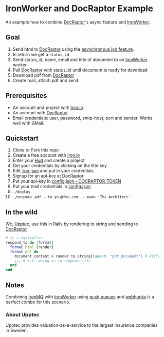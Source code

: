 IronWorker and DocRaptor Example
================================

An example how to combine [DocRaptor][1]'s async feature and [IronWorker][2].

## Goal
1. Send html to [DocRaptor][1] using the [asynchronous job feature](https://docraptor.com/documentation#api_async).
2. In return we get a `status_id`
3. Send status_id, name, email and title of document to an [IronWorker][2] worker
4. Pull [DocRaptor][1] with status_id until document is ready for download
5. Download pdf from [DocRaptor][1]
6. Create mail, attach pdf and send

## Prerequisites
* An account and project with [Iron.io][3]
* An account with [DocRaptor][1]
* Email credentials: user, password, smtp-host, port and sender. Works well with GMail.

## Quickstart
1. Clone or Fork this repo
2. Create a free account with [Iron.io][3]
3. Enter your [Hud](https://hud.iron.io/dashboard) and create a project
4. Get your credentials by clicking on the litte key
5. Edit [iron.json](../master/iron.json) and put in your credentials
6. Signup for an api-key at [DocRaptor](https://docraptor.com/signup)
7. Put your api-key in [config.json - DOCRAPTOR_TOKEN](../master/config.json)
8. Put your mail credentials in [config.json](../master/config.json)
9. `./deploy`
10. `./enqueue_pdf --to you@foo.com  --name 'The Architect'`

## In the wild

We, [Upptec](http://upptec.se), use this in Rails by rendering to string and sending to [DocRaptor][1]
```ruby
# in a controller
respond_to do |format|
  format.html {render}
  format.pdf do
  	document_content = render_to_string(layout: "pdf_document") # different layout for pdf
  	... # i.e. doing as in enqueue-file
  end
end
```

## Notes
Combining [IronMQ](http://www.iron.io/mq) with [IronWorker][2] using [push queues](http://dev.iron.io/mq/reference/push_queues/) and [webhooks](http://dev.iron.io/worker/webhooks/) is a perfect combo for this scenario.

### About Upptec
Upptec provides valuation-as-a-service to the largest insurance companies in Sweden.

[1]: https://docraptor.com
[2]: http://www.iron.io/worker
[3]: http://www.iron.io/
